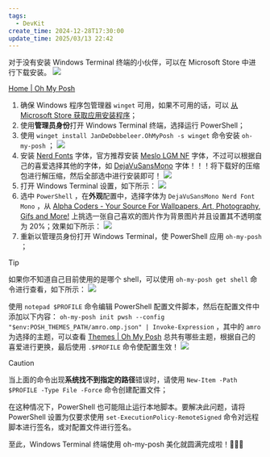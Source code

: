 ```yaml
---
tags:
  - DevKit
create_time: 2024-12-28T17:30:00
update_time: 2025/03/13 22:42
---
```


对于没有安装 Windows Terminal 终端的小伙伴，可以在 Microsoft Store 中进行下载安装。
![](https://img.xiaorang.fun/202502251805647.png)

[Home | Oh My Posh](https://ohmyposh.dev/)

1. 确保 Windows 程序包管理器 `winget` 可用，如果不可用的话，可以 [从 Microsoft Store 获取应用安装程序](https://www.microsoft.com/p/app-installer/9nblggh4nns1#activetab=pivot:overviewtab)；
2. 使用**管理员身份**打开 Windows Terminal 终端，选择运行 PowerShell；
3. 使用 `winget install JanDeDobbeleer.OhMyPosh -s winget` 命令安装 `oh-my-posh` ；
   ![](https://img.xiaorang.fun/202502251805648.png)
4. 安装 [Nerd Fonts](https://www.nerdfonts.com/) 字体，官方推荐安装 [Meslo LGM NF](https://github.com/ryanoasis/nerd-fonts/releases/download/v3.0.2/Meslo.zip) 字体，不过可以根据自己的喜爱选择其他的字体，如 [DejaVuSansMono](https://github.com/ryanoasis/nerd-fonts/releases/download/v3.0.2/DejaVuSansMono.zip) 字体！！！将下载好的压缩包进行解压缩，然后全部选中进行安装即可！
   ![](https://img.xiaorang.fun/202502251805649.png)
5. 打开 Windows Terminal 设置，如下所示：
   ![](https://img.xiaorang.fun/202502251805650.png)
6. 选中 `PowerShell` ，在**外观**配置中，选择字体为 `DejaVuSansMono Nerd Font Mono` ，从 [Alpha Coders - Your Source For Wallpapers, Art, Photography, Gifs and More!](https://alphacoders.com/) 上挑选一张自己喜欢的图片作为背景图片并且设置其不透明度为 20%；效果如下所示：
   ![](https://img.xiaorang.fun/202502251807968.png)
7. 重新以管理员身份打开 Windows Terminal，使 PowerShell 应用 `oh-my-posh` ；

> [!tip]
> 如果你不知道自己目前使用的是哪个 shell，可以使用 `oh-my-posh get shell` 命令进行查看，如下所示：
> ![](https://img.xiaorang.fun/202502251807969.png)

使用 `notepad $PROFILE` 命令编辑 PowerShell 配置文件脚本，然后在配置文件中添加以下内容： `oh-my-posh init pwsh --config "$env:POSH_THEMES_PATH/amro.omp.json" | Invoke-Expression` ，其中的 `amro` 为选择的主题，可以查看 [Themes | Oh My Posh](https://ohmyposh.dev/docs/themes) 总共有哪些主题，根据自己的喜爱进行更换，最后使用 `.$PROFILE` 命令使配置生效！
![](https://img.xiaorang.fun/202502251807970.png)

> [!caution]
> 当上面的命令出现**系统找不到指定的路径**错误时，请使用 `New-Item -Path $PROFILE -Type File -Force` 命令创建配置文件；
>
> 在这种情况下，PowerShell 也可能阻止运行本地脚本。要解决此问题，请将 PowerShell 设置为仅要求使用 `set-ExecutionPolicy-RemoteSigned` 命令对远程脚本进行签名，或对配置文件进行签名。

至此，Windows Terminal 终端使用 oh-my-posh 美化就圆满完成啦！🎉🎉🎉
